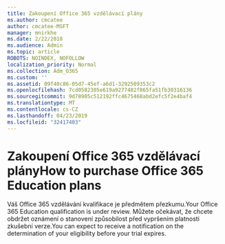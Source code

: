 ```yaml
---
title: Zakoupení Office 365 vzdělávací plány
ms.author: cmcatee
author: cmcatee-MSFT
manager: mnirkhe
ms.date: 2/22/2018
ms.audience: Admin
ms.topic: article
ROBOTS: NOINDEX, NOFOLLOW
localization_priority: Normal
ms.collection: Adm_O365
ms.custom: ''
ms.assetid: 09f40c86-05d7-45ef-a6d1-3292509353c2
ms.openlocfilehash: 7cd0582305e619a9277482f865fa51fb30316136
ms.sourcegitcommit: 9d78905c512192ffc4675468abd2efc5f2e4baf4
ms.translationtype: MT
ms.contentlocale: cs-CZ
ms.lasthandoff: 04/23/2019
ms.locfileid: "32417403"
---
```

# <a name="how-to-purchase-office-365-education-plans"></a><span data-ttu-id="98580-102">Zakoupení Office 365 vzdělávací plány</span><span class="sxs-lookup"><span data-stu-id="98580-102">How to purchase Office 365 Education plans</span></span>

<span data-ttu-id="98580-103">Váš Office 365 vzdělávání kvalifikace je předmětem přezkumu.</span><span class="sxs-lookup"><span data-stu-id="98580-103">Your Office 365 Education qualification is under review.</span></span> <span data-ttu-id="98580-104">Můžete očekávat, že chcete obdržet oznámení o stanovení způsobilost před vypršením platnosti zkušební verze.</span><span class="sxs-lookup"><span data-stu-id="98580-104">You can expect to receive a notification on the determination of your eligibility before your trial expires.</span></span>
  

